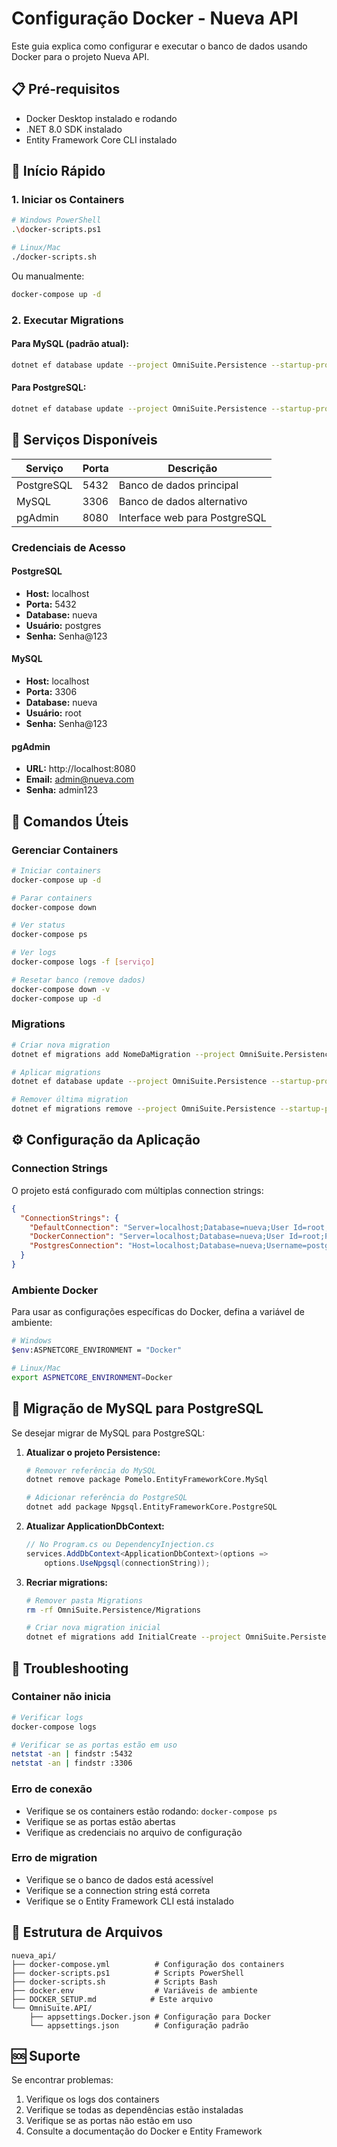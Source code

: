# Configuração Docker - Nueva API

Este guia explica como configurar e executar o banco de dados usando Docker para o projeto Nueva API.

## 📋 Pré-requisitos

- Docker Desktop instalado e rodando
- .NET 8.0 SDK instalado
- Entity Framework Core CLI instalado

## 🚀 Início Rápido

### 1. Iniciar os Containers

```bash
# Windows PowerShell
.\docker-scripts.ps1

# Linux/Mac
./docker-scripts.sh
```

Ou manualmente:

```bash
docker-compose up -d
```

### 2. Executar Migrations

#### Para MySQL (padrão atual):
```bash
dotnet ef database update --project OmniSuite.Persistence --startup-project OmniSuite.API --connection "Server=localhost;Database=nueva;User Id=root;Password=Senha@123;"
```

#### Para PostgreSQL:
```bash
dotnet ef database update --project OmniSuite.Persistence --startup-project OmniSuite.API --connection "Host=localhost;Database=nueva;Username=postgres;Password=Senha@123;"
```

## 🐳 Serviços Disponíveis

| Serviço | Porta | Descrição |
|---------|-------|-----------|
| PostgreSQL | 5432 | Banco de dados principal |
| MySQL | 3306 | Banco de dados alternativo |
| pgAdmin | 8080 | Interface web para PostgreSQL |

### Credenciais de Acesso

#### PostgreSQL
- **Host:** localhost
- **Porta:** 5432
- **Database:** nueva
- **Usuário:** postgres
- **Senha:** Senha@123

#### MySQL
- **Host:** localhost
- **Porta:** 3306
- **Database:** nueva
- **Usuário:** root
- **Senha:** Senha@123

#### pgAdmin
- **URL:** http://localhost:8080
- **Email:** admin@nueva.com
- **Senha:** admin123

## 🔧 Comandos Úteis

### Gerenciar Containers
```bash
# Iniciar containers
docker-compose up -d

# Parar containers
docker-compose down

# Ver status
docker-compose ps

# Ver logs
docker-compose logs -f [serviço]

# Resetar banco (remove dados)
docker-compose down -v
docker-compose up -d
```

### Migrations
```bash
# Criar nova migration
dotnet ef migrations add NomeDaMigration --project OmniSuite.Persistence --startup-project OmniSuite.API

# Aplicar migrations
dotnet ef database update --project OmniSuite.Persistence --startup-project OmniSuite.API

# Remover última migration
dotnet ef migrations remove --project OmniSuite.Persistence --startup-project OmniSuite.API
```

## ⚙️ Configuração da Aplicação

### Connection Strings

O projeto está configurado com múltiplas connection strings:

```json
{
  "ConnectionStrings": {
    "DefaultConnection": "Server=localhost;Database=nueva;User Id=root;Password=Senha@123;",
    "DockerConnection": "Server=localhost;Database=nueva;User Id=root;Password=Senha@123;",
    "PostgresConnection": "Host=localhost;Database=nueva;Username=postgres;Password=Senha@123;"
  }
}
```

### Ambiente Docker

Para usar as configurações específicas do Docker, defina a variável de ambiente:

```bash
# Windows
$env:ASPNETCORE_ENVIRONMENT = "Docker"

# Linux/Mac
export ASPNETCORE_ENVIRONMENT=Docker
```

## 🔄 Migração de MySQL para PostgreSQL

Se desejar migrar de MySQL para PostgreSQL:

1. **Atualizar o projeto Persistence:**
   ```bash
   # Remover referência do MySQL
   dotnet remove package Pomelo.EntityFrameworkCore.MySql
   
   # Adicionar referência do PostgreSQL
   dotnet add package Npgsql.EntityFrameworkCore.PostgreSQL
   ```

2. **Atualizar ApplicationDbContext:**
   ```csharp
   // No Program.cs ou DependencyInjection.cs
   services.AddDbContext<ApplicationDbContext>(options =>
       options.UseNpgsql(connectionString));
   ```

3. **Recriar migrations:**
   ```bash
   # Remover pasta Migrations
   rm -rf OmniSuite.Persistence/Migrations
   
   # Criar nova migration inicial
   dotnet ef migrations add InitialCreate --project OmniSuite.Persistence --startup-project OmniSuite.API
   ```

## 🐛 Troubleshooting

### Container não inicia
```bash
# Verificar logs
docker-compose logs

# Verificar se as portas estão em uso
netstat -an | findstr :5432
netstat -an | findstr :3306
```

### Erro de conexão
- Verifique se os containers estão rodando: `docker-compose ps`
- Verifique se as portas estão abertas
- Verifique as credenciais no arquivo de configuração

### Erro de migration
- Verifique se o banco de dados está acessível
- Verifique se a connection string está correta
- Verifique se o Entity Framework CLI está instalado

## 📁 Estrutura de Arquivos

```
nueva_api/
├── docker-compose.yml          # Configuração dos containers
├── docker-scripts.ps1          # Scripts PowerShell
├── docker-scripts.sh           # Scripts Bash
├── docker.env                  # Variáveis de ambiente
├── DOCKER_SETUP.md            # Este arquivo
└── OmniSuite.API/
    ├── appsettings.Docker.json # Configuração para Docker
    └── appsettings.json        # Configuração padrão
```

## 🆘 Suporte

Se encontrar problemas:

1. Verifique os logs dos containers
2. Verifique se todas as dependências estão instaladas
3. Verifique se as portas não estão em uso
4. Consulte a documentação do Docker e Entity Framework
